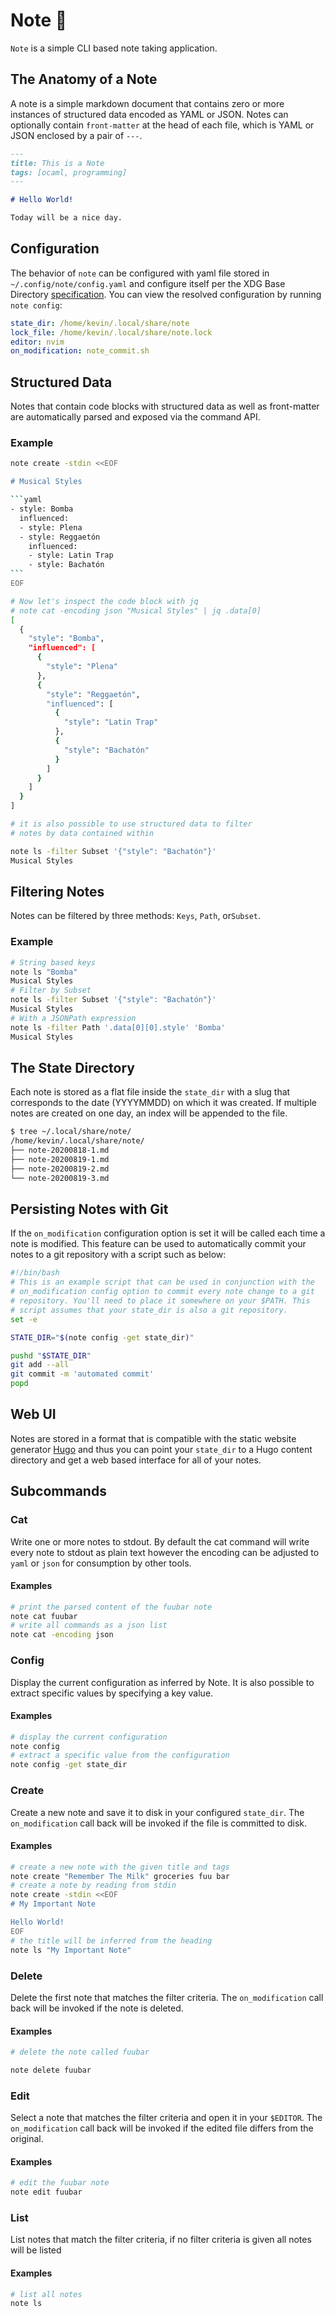# Note 🐪

`Note` is a simple CLI based note taking application. 

## The Anatomy of a Note

A note is a simple markdown document that contains zero or more instances of structured data encoded as YAML or JSON. Notes can optionally contain `front-matter` at the head of each file, which is YAML or JSON enclosed by a pair of `---`.

```markdown
---
title: This is a Note
tags: [ocaml, programming]
---

# Hello World!

Today will be a nice day.
```


## Configuration

The behavior of `note` can be configured with yaml file stored in `~/.config/note/config.yaml` and configure itself per the XDG Base Directory [specification](https://specifications.freedesktop.org/basedir-spec/basedir-spec-latest.html). You can view the resolved configuration by running `note config`:

```yaml
state_dir: /home/kevin/.local/share/note
lock_file: /home/kevin/.local/share/note.lock
editor: nvim
on_modification: note_commit.sh
```

## Structured Data

Notes that contain code blocks with structured data as well as front-matter are automatically parsed and exposed via the command API.

### Example

````bash
note create -stdin <<EOF

# Musical Styles

```yaml
- style: Bomba
  influenced:
  - style: Plena
  - style: Reggaetón
    influenced:
    - style: Latin Trap
    - style: Bachatón
```
EOF

# Now let's inspect the code block with jq
# note cat -encoding json "Musical Styles" | jq .data[0]
[
  {
    "style": "Bomba",
    "influenced": [
      {
        "style": "Plena"
      },
      {
        "style": "Reggaetón",
        "influenced": [
          {
            "style": "Latin Trap"
          },
          {
            "style": "Bachatón"
          }
        ]
      }
    ]
  }
]

# it is also possible to use structured data to filter
# notes by data contained within

note ls -filter Subset '{"style": "Bachatón"}'
Musical Styles

````

## Filtering Notes

Notes can be filtered by three methods: `Keys`, `Path`, or`Subset`.

### Example

```bash
# String based keys
note ls "Bomba"
Musical Styles
# Filter by Subset
note ls -filter Subset '{"style": "Bachatón"}'
Musical Styles
# With a JSONPath expression
note ls -filter Path '.data[0][0].style' 'Bomba'
Musical Styles
```

## The State Directory

Each note is stored as a flat file inside the `state_dir` with a slug that corresponds to the 
date (YYYYMMDD) on which it was created. If multiple notes are created on one day, an index will
be appended to the file.

```bash
$ tree ~/.local/share/note/
/home/kevin/.local/share/note/
├── note-20200818-1.md
├── note-20200819-1.md
├── note-20200819-2.md
└── note-20200819-3.md
```

## Persisting Notes with Git

If the `on_modification` configuration option is set it will be called each time a note is modified. This feature can be used to automatically commit your notes to a git repository with a script such as below:

```bash
#!/bin/bash
# This is an example script that can be used in conjunction with the
# on_modification config option to commit every note change to a git
# repository. You'll need to place it somewhere on your $PATH. This
# script assumes that your state_dir is also a git repository.
set -e

STATE_DIR="$(note config -get state_dir)"

pushd "$STATE_DIR"
git add --all
git commit -m 'automated commit'
popd
```

## Web UI

Notes are stored in a format that is compatible with the static website generator [Hugo](https://gohugo.io/content-management/front-matter/) and thus you can point your `state_dir` to a Hugo content directory and get a web based interface for all of your notes.

## Subcommands

### Cat

Write one or more notes to stdout. By default the cat command will write every note to stdout as plain text however the encoding can be adjusted to `yaml` or `json` for consumption by other tools.

#### Examples

```bash
# print the parsed content of the fuubar note
note cat fuubar
# write all commands as a json list
note cat -encoding json
```

### Config

Display the current configuration as inferred by Note. It is also possible to extract specific values by specifying a key value.

#### Examples

```bash
# display the current configuration
note config
# extract a specific value from the configuration
note config -get state_dir
```

### Create

Create a new note and save it to disk in your configured `state_dir`. The `on_modification` call back will be invoked if the file is committed to disk. 

#### Examples

```bash
# create a new note with the given title and tags
note create "Remember The Milk" groceries fuu bar
# create a note by reading from stdin
note create -stdin <<EOF
# My Important Note

Hello World!
EOF
# the title will be inferred from the heading
note ls "My Important Note"
```

### Delete

Delete the first note that matches the filter criteria. The `on_modification` call back will be invoked if the note is deleted. 

#### Examples

```bash
# delete the note called fuubar

note delete fuubar
```

### Edit

Select a note that matches the filter criteria and open it in your `$EDITOR`. The `on_modification` call back will be invoked if the edited file differs from the original. 

#### Examples

```bash
# edit the fuubar note
note edit fuubar
```

### List
List notes that match the filter criteria, if no filter criteria is given all notes will be listed

#### Examples

```bash
# list all notes
note ls
```
